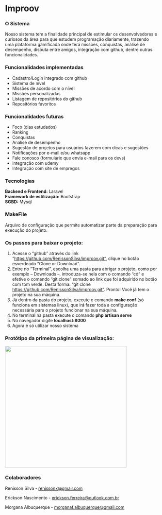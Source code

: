
# Improov

### O Sistema
Nosso sistema tem a finalidade principal de estimular os desenvolvedores e curiosos da área para que estudem programação diariamente, trazendo uma plataforma gamificada onde terá missões, conquistas, análise de desempenho, disputa entre amigos, integração com github, dentre outras funcionalidades.

### **Funcionalidades implementadas**
- Cadastro/Login integrado com github
- Sistema de nível
- Missões de acordo com o nível
- Missões personalizadas
- Listagem de repositórios do github
- Repositórios favoritos

### **Funcionalidades futuras**
- Foco (dias estudados)
- Ranking
- Conquistas
- Análise de desempenho
- Sugestão de projetos para usuários fazerem com dicas e sugestões
- Notificações por e-mail e/ou whatsapp
- Fale conosco (formulário que envia e-mail para os devs)
- Integração com udemy
- Integração com site de empregos

### Tecnologias
**Backend e Frontend:** Laravel<br>
**Framework de estilização:** Bootstrap<br>
**SGBD:** Mysql<br>

### MakeFile
Arquivo de configuração que permite automatizar parte da preparação para execução do projeto.

### Os passos para baixar o projeto:
1. Acesse o “github” através do link “https://github.com/RenissonSilva/improov.git”, clique no botão esverdeado “Clone or Download”.
2. Entre no “Terminal”, escolha uma pasta para abrigar o projeto, como por exemplo – Downloads –, introduza-se nela com o comando “cd” e efetive o comando “git clone” somado ao link que foi adquirido no botão com tom verde. Desta forma: “git clone https://github.com/RenissonSilva/improov.git”. Pronto! Você já tem o projeto na sua máquina.
3. Já dentro da pasta do projeto, execute o comando **make conf** (só funciona em sistemas linux), que irá fazer toda a configuração necessária para o projeto funcionar na sua máquina.
4. No terminal na pasta execute o comando **php artisan serve**
5. No navegador digite **localhost:8000**
6. Agora é só utilizar nosso sistema

### Protótipo da primeira página de visualização:
<img src="https://user-images.githubusercontent.com/41685128/103963437-09d67480-5138-11eb-9e9c-fa2865a56b0c.png" width="400">

### Colaboradores

Renisson Silva - renissonx@gmail.com

Erickson Nascimento - erickson.ferreira@outlook.com.br

Morgana Albuquerque - morganaf.albuquerque@gmail.com
